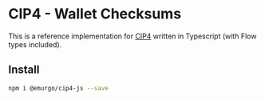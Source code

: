 # CIP4 - Wallet Checksums

This is a reference implementation for [CIP4](https://github.com/cardano-foundation/CIPs/blob/master/CIP4/CIP4.md) written in Typescript (with Flow types included).

## Install

``` sh
npm i @emurgo/cip4-js --save
```
